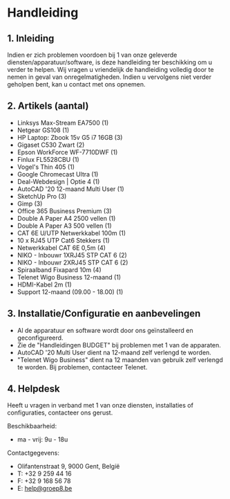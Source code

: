 # Handleiding 
## 1. Inleiding
Indien er zich problemen voordoen bij 1 van onze geleverde diensten/apparatuur/software, is deze handleiding ter beschikking om u verder te helpen. Wij vragen u vriendelijk de handleiding volledig door te nemen in geval van onregelmatigheden. Indien u vervolgens niet verder geholpen bent, kan u contact met ons opnemen.

## 2. Artikels (aantal)
- Linksys Max-Stream EA7500 (1)
- Netgear GS108 (1)
- HP Laptop: Zbook 15v G5 i7 16GB (3)
- Gigaset C530 Zwart (2)
- Epson WorkForce WF-7710DWF (1)
- Finlux FL5528CBU (1)
- Vogel's Thin 405 (1)
- Google Chromecast Ultra (1)
- Deal-Webdesign | Optie 4 (1)
- AutoCAD '20 12-maand Multi User (1)
- SketchUp Pro (3)
- Gimp (3)
- Office 365 Business Premium (3)
- Double A Paper A4 2500 vellen (1)
- Double A Paper A3 500 vellen (1)
- CAT 6E U/UTP Netwerkkabel 100m (1)
- 10 x RJ45 UTP Cat6 Stekkers (1)
- Netwerkkabel CAT 6E 0,5m (4)
- NIKO - Inbouwr 1XRJ45 STP CAT 6 (2)
- NIKO - Inbouwr 2XRJ45 STP CAT 6 (2)
- Spiraalband Fixapard 10m (4)
- Telenet Wigo Business 12-maand (1)
- HDMI-Kabel 2m (1)
- Support 12-maand (09.00 - 18.00) (1)

## 3. Installatie/Configuratie en aanbevelingen
- Al de apparatuur en software wordt door ons geïnstalleerd en geconfigureerd.
- Zie de "Handleidingen BUDGET" bij problemen met 1 van de apparaten.
- AutoCAD '20 Multi User dient na 12-maand zelf verlengd te worden.
- "Telenet Wigo Business" dient na 12 maanden van gebruik zelf verlengd te worden. Bij problemen, contacteer Telenet. 

## 4. Helpdesk
Heeft u vragen in verband met 1 van onze diensten, installaties of configuraties, contacteer ons gerust.

Beschikbaarheid: 
- ma - vrij: 9u - 18u

Contactgegevens:
- Olifantenstraat 9, 9000 Gent, België
- T: +32 9 259 44 16
- F: +32 9 168 56 78
- E: help@groep8.be